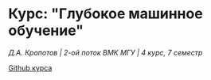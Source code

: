 # Курс: "Глубокое машинное обучение"
*Д.А. Кропотов | 2-ой поток ВМК МГУ | 4 курс, 7 семестр*

[Github курса](https://github.com/MSU-ML-COURSE/DL-COURSE-22 "Глубокое машинное обучение")
